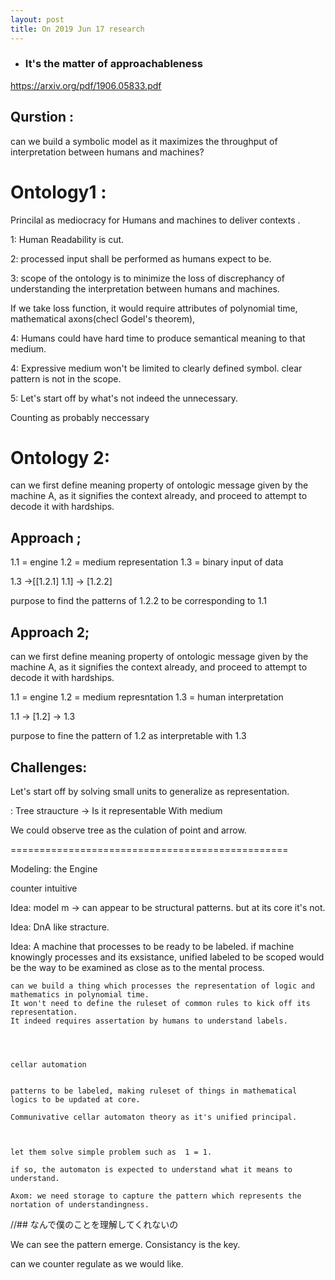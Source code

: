 ```yaml
---
layout: post
title: On 2019 Jun 17 research
---
```



* ### It's the matter of approachableness


https://arxiv.org/pdf/1906.05833.pdf




## Qurstion : 



can we build a symbolic model as it maximizes the throughput of interpretation between humans and machines?




# Ontology1 :



Princilal as mediocracy for Humans and machines to deliver contexts .

1: Human Readability is cut.

2: processed input shall be performed as humans expect to be.

 
3: scope of the ontology is to minimize the loss of discrephancy of understanding the interpretation between humans and machines.

If we take loss function, it would require attributes of polynomial time, mathematical axons(checl Godel's theorem), 


4: Humans could have hard time to produce semantical meaning to that medium.




4: Expressive medium won't be limited to clearly defined symbol. clear pattern is not in the scope.



5: Let's start off by what's not indeed the unnecessary.

Counting as probably neccessary 





# Ontology 2:


can we first define meaning property of ontologic message given by the machine A, as it signifies the context already, and proceed to attempt to decode it with hardships.








## Approach ;


1.1 = engine 
1.2 = medium representation 
1.3 = binary input of data


 1.3 ->[[1.2.1] 1.1] -> [1.2.2]

purpose to find the patterns of 1.2.2 to be corresponding to 1.1




## Approach 2; 
can we first define meaning property of ontologic message given by the machine A, as it signifies the context already, and proceed to attempt to decode it with hardships.




1.1 = engine
1.2 = medium represntation 
1.3 = human interpretation


1.1 -> [1.2] -> 1.3

purpose to fine the pattern of 1.2 as interpretable with 1.3






## Challenges:


Let's start off by solving small units to generalize as representation.



: Tree straucture -> Is it representable With medium


We could observe tree as the culation of point and arrow.




================================================




Modeling: the Engine 




counter intuitive 



Idea: model m -> can appear to be structural patterns. but at its core it's not.


Idea: DnA like stracture.





Idea: A machine that processes to be ready to be labeled.
	if machine knowingly processes and its exsistance, unified labeled to be scoped would be the way to be examined as close as to the mental process. 

	can we build a thing which processes the representation of logic and mathematics in polynomial time.
	It won't need to define the ruleset of common rules to kick off its representation. 
	It indeed requires assertation by humans to understand labels.




	cellar automation 


	patterns to be labeled, making ruleset of things in mathematical logics to be updated at core.

	Communivative cellar automaton theory as it's unified principal. 



	let them solve simple problem such as  1 = 1.

	if so, the automaton is expected to understand what it means to understand.

	Axom: we need storage to capture the pattern which represents the nortation of understandingness. 



//## なんで僕のことを理解してくれないの



We can see the pattern emerge.
Consistancy is the key.

can we counter regulate as we would like.


















